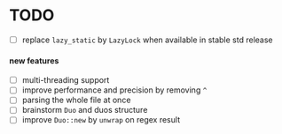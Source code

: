 # TODO

- [ ] replace `lazy_static` by `LazyLock` when available in stable std release

#### new features

- [ ] multi-threading support
- [ ] improve performance and precision by removing `^`
- [ ] parsing the whole file at once
- [ ] brainstorm `Duo` and duos structure
- [ ] improve `Duo::new` by `unwrap` on regex result

